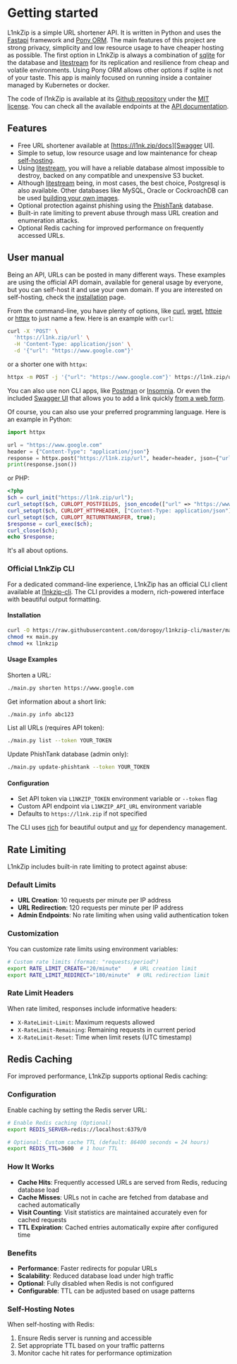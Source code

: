 # Getting started

L1nkZip is a simple URL shortener API. It is written in Python and uses the [Fastapi][FastApi] framework and [Pony ORM][PonyORM]. The main features of this project are strong privacy, simplicity and low resource usage to have cheaper hosting as possible. The first option in L1nkZip is always a combination of [sqlite](https://www.sqlite.org) for the database and [litestream][litestream] for its replication and resilience from cheap and volatile environments. Using Pony ORM allows other options if sqlite is not of your taste. This app is mainly focused on running inside a container managed by Kubernetes or docker.

The code of l1nkZip is available at its [Github repository][Github repository] under the [MIT license](https://spdx.org/licenses/MIT.html). You can check all the available endpoints at the [API documentation][Swagger UI].

## Features

* Free URL shortener available at [https://l1nk.zip/docs][Swagger UI].
* Simple to setup, low resource usage and low maintenance for cheap [self-hosting](/l1nkZip/install).
* Using [litestream][litestream], you will have a reliable database almost impossible to destroy, backed on any compatible and unexpensive S3 bucket.
* Although [litestream][litestream] being, in most cases, the best choice, Postgresql is also available. Other databases like MySQL, Oracle or CockroachDB can be used [building your own images](/l1nkZip/install/#requirements).
* Optional protection against phishing using the [PhishTank][PhishTank] database.
* Built-in rate limiting to prevent abuse through mass URL creation and enumeration attacks.
* Optional Redis caching for improved performance on frequently accessed URLs.

## User manual

Being an API, URLs can be posted in many different ways. These examples are using the official API domain, available for general usage by everyone, but you can self-host it and use your own domain. If you are interested on self-hosting, check the [installation](/l1nkZip/install) page.

From the command-line, you have plenty of options, like [curl](https://curl.se), [wget](https://www.gnu.org/software/wget/), [httpie](https://httpie.io) or [httpx](https://www.python-httpx.org) to just name a few. Here is an example with `curl`:

```bash
curl -X 'POST' \
  'https://l1nk.zip/url' \
  -H 'Content-Type: application/json' \
  -d '{"url": "https://www.google.com"}'
```

or a shorter one with `httpx`:

```bash
httpx -m POST -j '{"url": "https://www.google.com"}' https://l1nk.zip/url
```

You can also use non CLI apps, like [Postman](https://www.postman.com) or [Insomnia](https://insomnia.rest). Or even the included [Swagger UI][Swagger UI] that allows you to add a link quickly [from a web form](https://l1nk.zip/docs#/urls/create_url_url_post).


Of course, you can also use your preferred programming language. Here is an example in Python:

```python
import httpx

url = "https://www.google.com"
header = {"Content-Type": "application/json"}
response = httpx.post("https://l1nk.zip/url", header=header, json={"url": url})
print(response.json())
```

or PHP:

```php
<?php
$ch = curl_init("https://l1nk.zip/url");
curl_setopt($ch, CURLOPT_POSTFIELDS, json_encode(["url" => "https://www.google.com"]));
curl_setopt($ch, CURLOPT_HTTPHEADER, ["Content-Type: application/json"]);
curl_setopt($ch, CURLOPT_RETURNTRANSFER, true);
$response = curl_exec($ch);
curl_close($ch);
echo $response;
```


It's all about options.

### Official L1nkZip CLI

For a dedicated command-line experience, L1nkZip has an official CLI client available at [l1nkzip-cli](https://github.com/dorogoy/l1nkzip-cli). The CLI provides a modern, rich-powered interface with beautiful output formatting.

#### Installation

```bash
curl -O https://raw.githubusercontent.com/dorogoy/l1nkzip-cli/master/main.py
chmod +x main.py
chmod +x l1nkzip
```

#### Usage Examples

Shorten a URL:
```bash
./main.py shorten https://www.google.com
```

Get information about a short link:
```bash
./main.py info abc123
```

List all URLs (requires API token):
```bash
./main.py list --token YOUR_TOKEN
```

Update PhishTank database (admin only):
```bash
./main.py update-phishtank --token YOUR_TOKEN
```

#### Configuration

- Set API token via `L1NKZIP_TOKEN` environment variable or `--token` flag
- Custom API endpoint via `L1NKZIP_API_URL` environment variable
- Defaults to `https://l1nk.zip` if not specified

The CLI uses [rich](https://github.com/Textualize/rich) for beautiful output and [uv](https://github.com/astral-sh/uv) for dependency management.

## Rate Limiting

L1nkZip includes built-in rate limiting to protect against abuse:

### Default Limits
- **URL Creation**: 10 requests per minute per IP address
- **URL Redirection**: 120 requests per minute per IP address
- **Admin Endpoints**: No rate limiting when using valid authentication token

### Customization
You can customize rate limits using environment variables:

```bash
# Custom rate limits (format: "requests/period")
export RATE_LIMIT_CREATE="20/minute"    # URL creation limit
export RATE_LIMIT_REDIRECT="180/minute"  # URL redirection limit
```

### Rate Limit Headers
When rate limited, responses include informative headers:
- `X-RateLimit-Limit`: Maximum requests allowed
- `X-RateLimit-Remaining`: Remaining requests in current period
- `X-RateLimit-Reset`: Time when limit resets (UTC timestamp)

## Redis Caching

For improved performance, L1nkZip supports optional Redis caching:

### Configuration
Enable caching by setting the Redis server URL:

```bash
# Enable Redis caching (Optional)
export REDIS_SERVER=redis://localhost:6379/0

# Optional: Custom cache TTL (default: 86400 seconds = 24 hours)
export REDIS_TTL=3600  # 1 hour TTL
```

### How It Works
- **Cache Hits**: Frequently accessed URLs are served from Redis, reducing database load
- **Cache Misses**: URLs not in cache are fetched from database and cached automatically
- **Visit Counting**: Visit statistics are maintained accurately even for cached requests
- **TTL Expiration**: Cached entries automatically expire after configured time

### Benefits
- **Performance**: Faster redirects for popular URLs
- **Scalability**: Reduced database load under high traffic
- **Optional**: Fully disabled when Redis is not configured
- **Configurable**: TTL can be adjusted based on usage patterns

### Self-Hosting Notes
When self-hosting with Redis:
1. Ensure Redis server is running and accessible
2. Set appropriate TTL based on your traffic patterns
3. Monitor cache hit rates for performance optimization

[FastApi]: https://fastapi.tiangolo.com
[PonyORM]: https://ponyorm.org
[PhishTank]: https://phishtank.org
[Swagger UI]: https://l1nk.zip/docs
[litestream]: https://litestream.io
[Github repository]: https://github.com/dorogoy/l1nkZip
[CLI repository]: https://github.com/dorogoy/l1nkzip-cli
